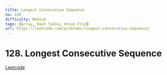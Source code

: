 ```yaml
---
title: Longest Consecutive Sequence
no: 128
difficulty: Medium
tags: [Array, Hash Table, Union Find]
url: https://leetcode.com/problems/longest-consecutive-sequence/
---
```


# 128. Longest Consecutive Sequence

[Leetcode](https://leetcode.com/problems/longest-consecutive-sequence/)

